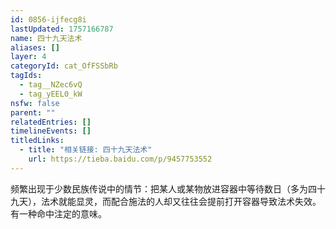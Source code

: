 ```yaml
---
id: 0856-ijfecg8i
lastUpdated: 1757166787
name: 四十九天法术
aliases: []
layer: 4
categoryId: cat_OfFSSbRb
tagIds:
  - tag__NZec6vQ
  - tag_yEEL0_kW
nsfw: false
parent: ""
relatedEntries: []
timelineEvents: []
titledLinks:
  - title: "相关链接: 四十九天法术"
    url: https://tieba.baidu.com/p/9457753552
---
```


频繁出现于少数民族传说中的情节：把某人或某物放进容器中等待数日（多为四十九天），法术就能显灵，而配合施法的人却又往往会提前打开容器导致法术失效。有一种命中注定的意味。